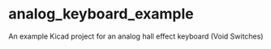# analog_keyboard_example
An example Kicad project for an analog hall effect keyboard (Void Switches)
